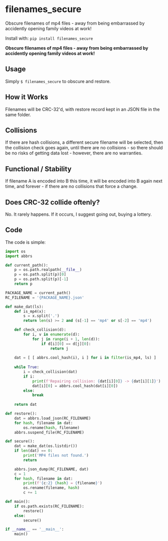 # filenames_secure

Obscure filenames of mp4 files - away from being embarrassed by accidently opening family videos at work!

Install with: `pip install filenames_secure`

**Obscure filenames of mp4 files - away from being embarrassed by accidently opening family videos at work!**

## Usage

Simply `$ filenames_secure` to obscure and restore.

## How it Works

Filenames will be CRC-32'd, with restore record kept in an JSON file in the same folder.

## Collisions

If there are hash collisions, a different secure filename will be selected, then the collision check goes again, until there are no collisions - so there should be no risks of getting data lost - however, there are no warranties.

## Functional / Stability

If filename A is encoded into B this time, it will be encoded into B again next time, and forever - if there are no collisions that force a change.

## Does CRC-32 collide oftenly?

No. It rarely happens. If it occurs, I suggest going out, buying a lottery.

## Code

The code is simple:

```python
import os
import abbrs

def current_path():
	p = os.path.realpath(__file__)
	p = os.path.split(p)[0]
	p = os.path.split(p)[-1]
	return p

PACKAGE_NAME = current_path()
RC_FILENAME = '{PACKAGE_NAME}.json'

def make_dat(ls):
	def is_mp4(x):
		s = x.split('.')
		return len(s) >= 2 and (s[-1] == 'mp4' or s[-2] == 'mp4')

	def check_collision(d):
		for i, v in enumerate(d):
			for j in range(i + 1, len(d)):
				if d[i][0] == d[j][0]:
					return j
	
	dat = [ [ abbrs.cool_hash(i), i ] for i in filter(is_mp4, ls) ]
	
	while True:
		i = check_collision(dat)
		if i:
			print(f'Repairing collision: {dat[i][0]} -> {dat[i][1]}')
			dat[i][0] = abbrs.cool_hash(dat[i][0])
		else:
			break
	
	return dat

def restore():
	dat = abbrs.load_json(RC_FILENAME)
	for hash, filename in dat:
		os.rename(hash, filename)
	abbrs.suspend_file(RC_FILENAME)

def secure():
	dat = make_dat(os.listdir())
	if len(dat) == 0:
		print('MP4 files not found.')
		return

	abbrs.json_dump(RC_FILENAME, dat)
	c = 1
	for hash, filename in dat:
		print(f'{c:2} {hash} = {filename}')
		os.rename(filename, hash)
		c += 1

def main():
	if os.path.exists(RC_FILENAME):
		restore()
	else:
		secure()

if __name__ == '__main__':
	main()
```